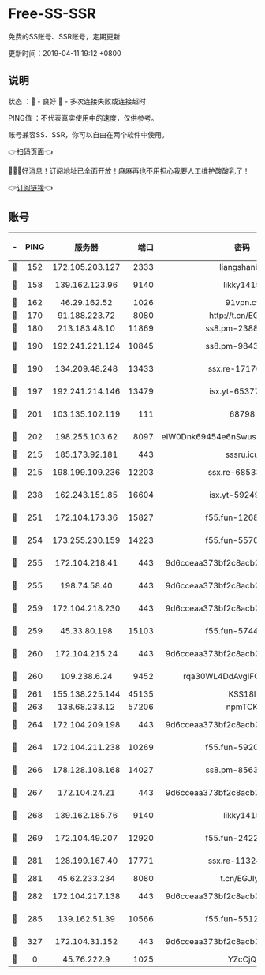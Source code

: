 # Free-SS-SSR

免费的SS账号、SSR账号，定期更新

更新时间：2019-04-11 19:12 +0800

## 说明

状态     ：🙂 - 良好 🙁 - 多次连接失败或连接超时

PING值   ：不代表真实使用中的速度，仅供参考。

账号兼容SS、SSR，你可以自由在两个软件中使用。

👉[扫码页面](https://liesauer.github.io/Free-SS-SSR/)👈

🎉🎉🎉好消息！订阅地址已全面开放！麻麻再也不用担心我要人工维护酸酸乳了！

👉[订阅链接](https://www.liesauer.net/yogurt/subscribe?ACCESS_TOKEN=DAYxR3mMaZAsaqUb)👈

## 账号

|-|PING|服务器|端口|密码|加密方式|区域|
|:----:|:----:|:-----:|-----:|:----:|:----:|:----:|
|🙂|152|172.105.203.127|2333|liangshanbo|chacha20|JP|
|🙂|158|139.162.123.96|9140|likky1415|aes-256-cfb|JP|
|🙂|162|46.29.162.52|1026|91vpn.cf|rc4-md5|RU|
|🙂|170|91.188.223.72|8080|http://t.cn/EGJIyrl|rc4-md5|RU|
|🙂|180|213.183.48.10|11869|ss8.pm-23880741|rc4-md5|RU|
|🙂|190|192.241.221.124|10845|ss8.pm-98432819|aes-256-cfb|US|
|🙂|190|134.209.48.248|13433|ssx.re-17176856|aes-256-cfb|US|
|🙂|197|192.241.214.146|13479|isx.yt-65377565|aes-256-cfb|US|
|🙂|201|103.135.102.119|111|68798|aes-256-cfb|HK|
|🙂|202|198.255.103.62|8097|eIW0Dnk69454e6nSwuspv9DmS201tQ0D|aes-256-cfb|US|
|🙂|215|185.173.92.181|443|sssru.icu|rc4-md5|RU|
|🙂|215|198.199.109.236|12203|ssx.re-68533755|aes-256-cfb|US|
|🙂|238|162.243.151.85|16604|isx.yt-59249698|aes-256-cfb|US|
|🙂|251|172.104.173.36|15827|f55.fun-12684352|aes-256-cfb|SG|
|🙂|254|173.255.230.159|14223|f55.fun-55707067|aes-256-cfb|US|
|🙂|255|172.104.218.41|443|9d6cceaa373bf2c8acb22e60b6a58be6|aes-256-cfb|US|
|🙂|255|198.74.58.40|443|9d6cceaa373bf2c8acb22e60b6a58be6|aes-256-cfb|US|
|🙂|259|172.104.218.230|443|9d6cceaa373bf2c8acb22e60b6a58be6|aes-256-cfb|US|
|🙂|259|45.33.80.198|15103|f55.fun-57444781|aes-256-cfb|US|
|🙂|260|172.104.215.24|443|9d6cceaa373bf2c8acb22e60b6a58be6|aes-256-cfb|US|
|🙂|260|109.238.6.24|9452|rqa30WL4DdAvgIFG6Fs3znzTa|aes-256-cfb|FR|
|🙂|261|155.138.225.144|45135|KSS18l|rc4-md5|US|
|🙂|263|138.68.233.12|57206|npmTCK|rc4-md5|US|
|🙂|264|172.104.209.198|443|9d6cceaa373bf2c8acb22e60b6a58be6|aes-256-cfb|US|
|🙂|264|172.104.211.238|10269|f55.fun-59209585|aes-256-cfb|US|
|🙂|266|178.128.108.168|14027|ss8.pm-85636166|aes-256-cfb|SG|
|🙂|267|172.104.24.21|443|9d6cceaa373bf2c8acb22e60b6a58be6|aes-256-cfb|US|
|🙂|268|139.162.185.76|9140|likky1415|aes-256-cfb|DE|
|🙂|269|172.104.49.207|12920|f55.fun-24228907|aes-256-cfb|SG|
|🙂|281|128.199.167.40|17771|ssx.re-11324880|aes-256-cfb|SG|
|🙂|281|45.62.233.234|8080|t.cn/EGJIyrl|rc4-md5|CA|
|🙂|282|172.104.217.138|443|9d6cceaa373bf2c8acb22e60b6a58be6|aes-256-cfb|US|
|🙂|285|139.162.51.39|10566|f55.fun-55124662|aes-256-cfb|SG|
|🙂|327|172.104.31.152|443|9d6cceaa373bf2c8acb22e60b6a58be6|aes-256-cfb|US|
|🙁|0|45.76.222.9|1025|YZcCjQ|rc4-md5|JP|
